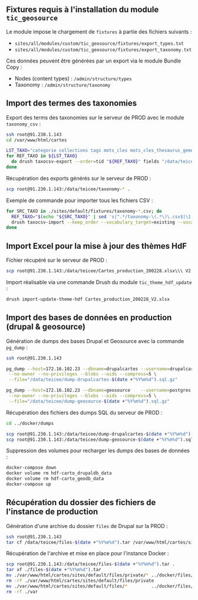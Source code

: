 

Fixtures requis à l'installation du module `tic_geosource`
--------------------------------------------------------------------------------

Le module impose le chargement de `fixtures` à partie des fichiers suivants :

*	`sites/all/modules/custom/tic_geosource/fixtures/export_types.txt`
*	`sites/all/modules/custom/tic_geosource/fixtures/export_taxonomy.txt`

Ces données peuvent être générées par un export via le module Bundle Copy :

*	Nodes (content types) : `/admin/structure/types`
*	Taxonomy              : `/admin/structure/taxonomy`


Import des termes des taxonomies
--------------------------------------------------------------------------------

Export des terms des taxonomies sur le serveur de PROD avec le module `taxonomy_csv` :
```bash
ssh root@91.230.1.143
cd /var/www/html/cartes

LST_TAXO="categorie collections tags mots_cles mots_cles_thesaurus_gemet thematique_gemet thematique_hdf"
for REF_TAXO in ${LST_TAXO}
  do drush taxocsv-export --order=tid "${REF_TAXO}" fields "/data/teicee/taxonomy-${REF_TAXO}.csv"
done
```

Récupération des exports générés sur le serveur de PROD :
```bash
scp root@91.230.1.143:/data/teicee/taxonomy-* .
```

Exemple de commande pour importer tous les fichiers CSV :
```bash
for SRC_TAXO in ./sites/default/fixtures/taxonomy-*.csv; do
  REF_TAXO="$(echo "${SRC_TAXO}" | sed 's|^.*/taxonomy-\(.*\)\.csv$|\1|')"
  drush taxocsv-import --keep_order --vocabulary_target=existing --vocabulary_id="${REF_TAXO}" "${SRC_TAXO}" fields
done
```


Import Excel pour la mise à jour des thèmes HdF
--------------------------------------------------------------------------------

Fichier récupéré sur le serveur de PROD :
```bash
scp root@91.230.1.143:/data/teicee/Cartes_production_200228.xlsx\\\ V2.xlsx .
```

Import réalisable via une commande Drush du module `tic_theme_hdf_update` :
```bash
drush import-update-theme-hdf Cartes_production_200228_V2.xlsx
```


Import des bases de données en production (drupal & geosource)
--------------------------------------------------------------------------------

Génération de dumps des bases Drupal et Geosource avec la commande `pg_dump` :
```bash
ssh root@91.230.1.143

pg_dump --host=172.16.102.23 --dbname=drupalcartes --username=drupalcartes \
 --no-owner --no-privileges --blobs --oids --compress=5 \
 --file="/data/teicee/dump-drupalcartes-$(date +"%Y%m%d").sql.gz"

pg_dump --host=172.16.102.23 --dbname=geosource    --username=postgres \
 --no-owner --no-privileges --blobs --oids --compress=5 \
 --file="/data/teicee/dump-geosource-$(date +"%Y%m%d").sql.gz"
```

Récupération des fichiers des dumps SQL du serveur de PROD :
```bash
cd ../docker/dumps

scp root@91.230.1.143:/data/teicee/dump-drupalcartes-$(date +"%Y%m%d").sql.gz ./init_drupaldb/1_import.sql.gz
scp root@91.230.1.143:/data/teicee/dump-geosource-$(date +"%Y%m%d").sql.gz    ./init_geodb/1_import.sql.gz
```

Suppression des volumes pour recharger les dumps des bases de données :
```bash
docker-compose down
docker volume rm hdf-carto_drupaldb_data
docker volume rm hdf-carto_geodb_data
docker-compose up
```


Récupération du dossier des fichiers de l'instance de production
--------------------------------------------------------------------------------

Génération d'une archive du dossier `files` de Drupal sur la PROD :
```bash
ssh root@91.230.1.143
tar cf /data/teicee/files-$(date +"%Y%m%d").tar /var/www/html/cartes/sites/default/files/
```

Récupération de l'archive et mise en place pour l'instance Docker :
```bash
scp root@91.230.1.143:/data/teicee/files-$(date +"%Y%m%d").tar .
tar xf ./files-$(date +"%Y%m%d").tar
mv ./var/www/html/cartes/sites/default/files/private/* ../docker/files/private/
rm -rf ./var/www/html/cartes/sites/default/files/private
mv ./var/www/html/cartes/sites/default/files/*         ../docker/files/public/
rm -rf ./var
```

